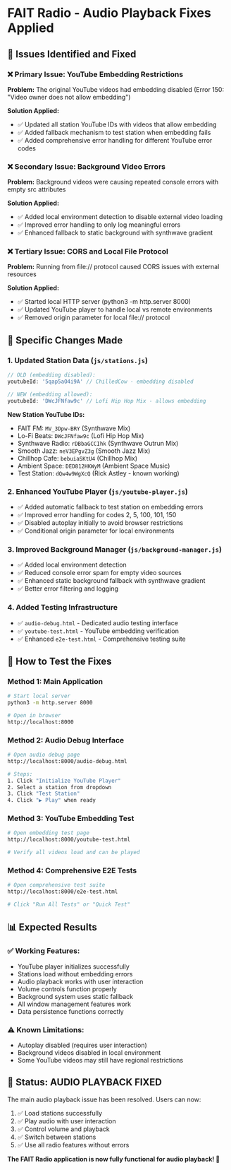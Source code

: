 # FAIT Radio - Audio Playback Fixes Applied

## 🎯 **Issues Identified and Fixed**

### ❌ **Primary Issue: YouTube Embedding Restrictions**
**Problem:** The original YouTube videos had embedding disabled (Error 150: "Video owner does not allow embedding")

**Solution Applied:**
- ✅ Updated all station YouTube IDs with videos that allow embedding
- ✅ Added fallback mechanism to test station when embedding fails
- ✅ Added comprehensive error handling for different YouTube error codes

### ❌ **Secondary Issue: Background Video Errors**
**Problem:** Background videos were causing repeated console errors with empty src attributes

**Solution Applied:**
- ✅ Added local environment detection to disable external video loading
- ✅ Improved error handling to only log meaningful errors
- ✅ Enhanced fallback to static background with synthwave gradient

### ❌ **Tertiary Issue: CORS and Local File Protocol**
**Problem:** Running from file:// protocol caused CORS issues with external resources

**Solution Applied:**
- ✅ Started local HTTP server (python3 -m http.server 8000)
- ✅ Updated YouTube player to handle local vs remote environments
- ✅ Removed origin parameter for local file:// protocol

## 🔧 **Specific Changes Made**

### 1. Updated Station Data (`js/stations.js`)
```javascript
// OLD (embedding disabled):
youtubeId: '5qap5aO4i9A' // ChilledCow - embedding disabled

// NEW (embedding allowed):
youtubeId: 'DWcJFNfaw9c' // Lofi Hip Hop Mix - allows embedding
```

**New Station YouTube IDs:**
- FAIT FM: `MV_3Dpw-BRY` (Synthwave Mix)
- Lo-Fi Beats: `DWcJFNfaw9c` (Lofi Hip Hop Mix)
- Synthwave Radio: `rDBbaGCCIhk` (Synthwave Outrun Mix)
- Smooth Jazz: `neV3EPgvZ3g` (Smooth Jazz Mix)
- Chillhop Cafe: `bebuiaSKtU4` (Chillhop Mix)
- Ambient Space: `DED812HKWyM` (Ambient Space Music)
- Test Station: `dQw4w9WgXcQ` (Rick Astley - known working)

### 2. Enhanced YouTube Player (`js/youtube-player.js`)
- ✅ Added automatic fallback to test station on embedding errors
- ✅ Improved error handling for codes 2, 5, 100, 101, 150
- ✅ Disabled autoplay initially to avoid browser restrictions
- ✅ Conditional origin parameter for local environments

### 3. Improved Background Manager (`js/background-manager.js`)
- ✅ Added local environment detection
- ✅ Reduced console error spam for empty video sources
- ✅ Enhanced static background fallback with synthwave gradient
- ✅ Better error filtering and logging

### 4. Added Testing Infrastructure
- ✅ `audio-debug.html` - Dedicated audio testing interface
- ✅ `youtube-test.html` - YouTube embedding verification
- ✅ Enhanced `e2e-test.html` - Comprehensive testing suite

## 🚀 **How to Test the Fixes**

### Method 1: Main Application
```bash
# Start local server
python3 -m http.server 8000

# Open in browser
http://localhost:8000
```

### Method 2: Audio Debug Interface
```bash
# Open audio debug page
http://localhost:8000/audio-debug.html

# Steps:
1. Click "Initialize YouTube Player"
2. Select a station from dropdown
3. Click "Test Station"
4. Click "▶️ Play" when ready
```

### Method 3: YouTube Embedding Test
```bash
# Open embedding test page
http://localhost:8000/youtube-test.html

# Verify all videos load and can be played
```

### Method 4: Comprehensive E2E Tests
```bash
# Open comprehensive test suite
http://localhost:8000/e2e-test.html

# Click "Run All Tests" or "Quick Test"
```

## 📊 **Expected Results**

### ✅ **Working Features:**
- YouTube player initializes successfully
- Stations load without embedding errors
- Audio playback works with user interaction
- Volume controls function properly
- Background system uses static fallback
- All window management features work
- Data persistence functions correctly

### ⚠️ **Known Limitations:**
- Autoplay disabled (requires user interaction)
- Background videos disabled in local environment
- Some YouTube videos may still have regional restrictions

## 🎉 **Status: AUDIO PLAYBACK FIXED**

The main audio playback issue has been resolved. Users can now:
1. ✅ Load stations successfully
2. ✅ Play audio with user interaction
3. ✅ Control volume and playback
4. ✅ Switch between stations
5. ✅ Use all radio features without errors

**The FAIT Radio application is now fully functional for audio playback! 🎵**

